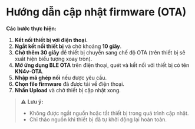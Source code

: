 # Hướng dẫn cập nhật firmware (OTA)

**Các bước thực hiện:**

1. **Kết nối thiết bị với điện thoại.**
2. **Ngắt kết nối thiết bị** và chờ khoảng **10 giây**.
3. **Chờ thêm 30 giây** để thiết bị chuyển sang chế độ OTA (trên thiết bị sẽ xuất hiện biểu tượng xoay tròn).
4. **Mở ứng dụng BLE OTA** trên điện thoại, quét và kết nối với thiết bị có tên **KN4v-OTA**.
5. **Nhập mã ghép nối** nếu được yêu cầu.
6. **Chọn file firmware** đã được tải về điện thoại.
7. **Nhấn Upload** và chờ thiết bị cập nhật xong.

> ⚠️ **Lưu ý:**
> - Không được ngắt nguồn hoặc tắt thiết bị trong quá trình cập nhật.
> - Chỉ tháo nguồn khi thiết bị đã tự khởi động lại hoàn toàn.